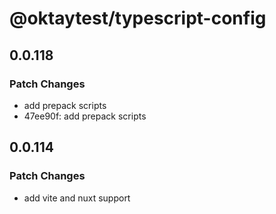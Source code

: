 # @oktaytest/typescript-config

## 0.0.118

### Patch Changes

- add prepack scripts
- 47ee90f: add prepack scripts

## 0.0.114

### Patch Changes

- add vite and nuxt support
